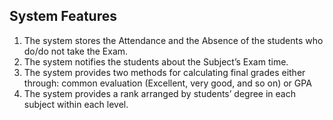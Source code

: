 ## System Features
1. The system stores the Attendance and the Absence of the students who do/do not take the Exam.
2. The system notifies the students about the Subject’s Exam time.
3. The system provides two methods for calculating final grades either through: common evaluation (Excellent, very good, and so on) or GPA
4. The system provides a rank arranged by students’ degree in each subject within each level.
